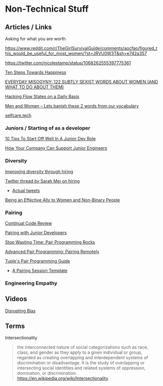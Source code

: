 # Non-Technical Stuff

<!-- move to main articles and links page -->

## Articles / Links

Asking for what you are worth

<https://www.reddit.com/r/TheGirlSurvivalGuide/comments/aocfao/figured_this_would_be_useful_for_most_women/?st=JRVU0W3T&sh=e742a357>

<https://twitter.com/nicolestamp/status/1068262555397775361>

[Ten Steps Towards Happiness](http://hintjens.com/blog:99)

[EVERYDAY MISOGYNY: 122 SUBTLY SEXIST WORDS ABOUT WOMEN (AND WHAT TO DO ABOUT THEM)](http://sacraparental.com/2016/05/14/everyday-misogyny-122-subtly-sexist-words-women/)

[Hacking Flow States on a Daily Basis](https://medium.com/the-mission/hacking-flow-states-on-a-daily-basis-c1da17ad8165#.qa165r16q)

[Men and Women – Lets banish these 2 words from our vocabulary](http://optimalhq.com/2016/10/11/men-and-women-lets-banish-these-2-words-from-our-vocabulary/)

[selfcare.tech](selfcare.tech)

### Juniors / Starting of as a developer

[10 Tips To Start Off Well In A Junior Dev Role](https://simpleprogrammer.com/2016/11/09/10-tips-junior-dev-role/)

[How Your Company Can Support Junior Engineers](https://www.eventbrite.com/engineering/how-to-support-junior-engineers/)

### Diversity

[Improving diversity through hiring](https://storify.com/justkelly_ok/justkelly-ok-on-improving-diversity-through-hiring)

[Twitter thread by Sarah Mei on hiring](https://twitter.com/i/moments/788795068530331648)

- [Actual tweets](https://twitter.com/sarahmei/status/788420315290345472)

[Being an Effective Ally to Women and Non-Binary People](https://codeascraft.com/2016/10/19/being-an-effective-ally-to-women-and-non-binary-people/)

### Pairing

[Continual Code Review](http://continual-code-review.surge.sh/#1)

[Pairing with Junior Developers](https://www.devmynd.com/blog/2015-1-pairing-with-junior-developers/)

[Stop Wasting Time: Pair Programming Rocks](https://medium.com/javascript-scene/stop-wasting-time-pair-programming-rocks-4a99604cb09d#.ogw7an9zs)

[Advanced Pair Programming: Pairing Remotely](https://chelseatroy.com/2017/04/01/advanced-pair-programming-pairing-remotely/)

[Tuple's Pair Programming Guide](https://tuple.app/pair-programming-guide)

 - [A Pairing Session Template](https://tuple.app/pair-programming-guide/template)

### Engineering Empathy

## Videos

[Disrupting Bias](https://www.youtube.com/watch?v=B4t3FVs5Nuo&feature=youtu.be)

## Terms

Intersectionality

> the interconnected nature of social categorizations such as race, class, and gender as they apply to a given individual or group, regarded as creating overlapping and interdependent systems of discrimination or disadvantage.
> It is the study of overlapping or intersecting social identities and related systems of oppression, domination, or discrimination.
> <https://en.wikipedia.org/wiki/Intersectionality>
